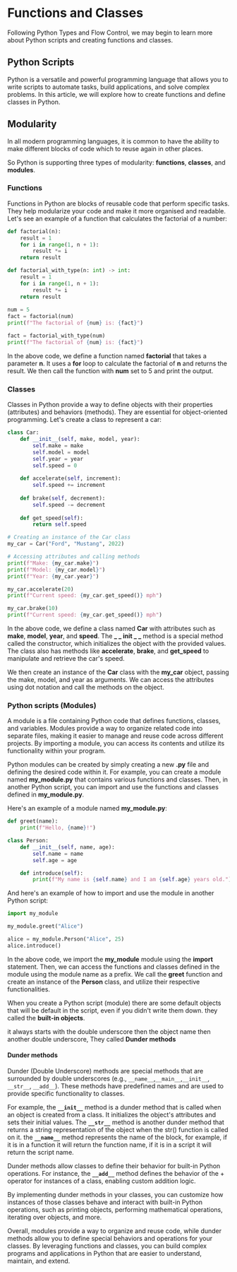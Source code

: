 # Functions and Classes
Following Python Types and Flow Control, we may begin to learn more about Python scripts and creating functions and classes.

## Python Scripts

Python is a versatile and powerful programming language that allows you to write scripts to automate tasks, build applications, and solve complex problems. In this article, we will explore how to create functions and define classes in Python.

## Modularity

In all modern programming languages, it is common to have the ability to make different blocks of code which to reuse again in other places.

So Python is supporting three types of modularity: **functions**, **classes**, and **modules**.

### Functions

Functions in Python are blocks of reusable code that perform specific tasks. They help modularize your code and make it more organised and readable. Let's see an example of a function that calculates the factorial of a number:

```python
def factorial(n):
    result = 1
    for i in range(1, n + 1):
        result *= i
    return result

def factorial_with_type(n: int) -> int:
	result = 1
    for i in range(1, n + 1):
        result *= i
    return result
    
num = 5
fact = factorial(num)
print(f"The factorial of {num} is: {fact}")

fact = factorial_with_type(num)
print(f"The factorial of {num} is: {fact}")
```

In the above code, we define a function named **factorial** that takes a parameter **n**. It uses a **for** loop to calculate the factorial of **n** and returns the result. We then call the function with **num** set to 5 and print the output.

### Classes

Classes in Python provide a way to define objects with their properties (attributes) and behaviors (methods). They are essential for object-oriented programming. Let's create a class to represent a car:

```python
class Car:
    def __init__(self, make, model, year):
        self.make = make
        self.model = model
        self.year = year
        self.speed = 0
    
    def accelerate(self, increment):
        self.speed += increment
    
    def brake(self, decrement):
        self.speed -= decrement
    
    def get_speed(self):
        return self.speed

# Creating an instance of the Car class
my_car = Car("Ford", "Mustang", 2022)

# Accessing attributes and calling methods
print(f"Make: {my_car.make}")
print(f"Model: {my_car.model}")
print(f"Year: {my_car.year}")

my_car.accelerate(20)
print(f"Current speed: {my_car.get_speed()} mph")

my_car.brake(10)
print(f"Current speed: {my_car.get_speed()} mph")
```

In the above code, we define a class named **Car** with attributes such as **make**, **model**, **year**, and **speed**. The **_ _ init _ _** method is a special method called the constructor, which initializes the object with the provided values. The class also has methods like **accelerate**, **brake**, and **get_speed** to manipulate and retrieve the car's speed.

We then create an instance of the **Car** class with the **my_car** object, passing the make, model, and year as arguments. We can access the attributes using dot notation and call the methods on the object.

### Python scripts (Modules)

A module is a file containing Python code that defines functions, classes, and variables. Modules provide a way to organize related code into separate files, making it easier to manage and reuse code across different projects. By importing a module, you can access its contents and utilize its functionality within your program.

Python modules can be created by simply creating a new **.py** file and defining the desired code within it. For example, you can create a module named **my_module.py** that contains various functions and classes. Then, in another Python script, you can import and use the functions and classes defined in **my_module.py**.

Here's an example of a module named **my_module.py**:

```python
def greet(name):
    print(f"Hello, {name}!")

class Person:
    def __init__(self, name, age):
        self.name = name
        self.age = age

    def introduce(self):
        print(f"My name is {self.name} and I am {self.age} years old.")
```

And here's an example of how to import and use the module in another Python script:

```python
import my_module

my_module.greet("Alice")

alice = my_module.Person("Alice", 25)
alice.introduce()
```

In the above code, we import the **my_module** module using the **import** statement. Then, we can access the functions and classes defined in the module using the module name as a prefix. We call the **greet** function and create an instance of the **Person** class, and utilize their respective functionalities.

When you create a Python script (module) there are some default objects that will be default in the script, even if you didn't write them down. they called the **built-in objects**.

it always starts with the double underscore then the object name then another double underscore, They called **Dunder methods**

#### Dunder methods
Dunder (Double Underscore) methods are special methods that are surrounded by double underscores (e.g., `__name__`,`__main__`,`__init__`, `__str__`, `__add__`). These methods have predefined names and are used to provide specific functionality to classes.

For example, the **`__init__`** method is a dunder method that is called when an object is created from a class. It initializes the object's attributes and sets their initial values. The **`__str__`** method is another dunder method that returns a string representation of the object when the str() function is called on it. the **`__name__`** method represents the name of the block, for example, if it is in a function it will return the function name, if it is in a script it will return the script name.

Dunder methods allow classes to define their behavior for built-in Python operations. For instance, the **`__add__`** method defines the behavior of the + operator for instances of a class, enabling custom addition logic.

By implementing dunder methods in your classes, you can customize how instances of those classes behave and interact with built-in Python operations, such as printing objects, performing mathematical operations, iterating over objects, and more.

Overall, modules provide a way to organize and reuse code, while dunder methods allow you to define special behaviors and operations for your classes.
By leveraging functions and classes, you can build complex programs and applications in Python that are easier to understand, maintain, and extend.